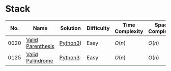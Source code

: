 # Stack

| No.  | Name  | Solution | Difficulty | Time Complexity | Space Complexity |
| --- | --- | --- | --- | --- | --- |
| 0020 | [Valid Parenthesis](https://leetcode.com/problems/valid-parentheses/) | [Python3](https://leetcode.com/problems/valid-parentheses/solutions/4029475/valid-parentheses-python-easy-explanations/)) | Easy | $O(n)$ | $O(n)$ |
| 0125 | [Valid Palindrome](https://leetcode.com/problems/valid-palindrome/) | [Python3](https://leetcode.com/problems/valid-palindrome/solutions/4070564/valid-palindrome-python-easy-explanations/) | Easy | $O(n)$ | $O(n)$ |

